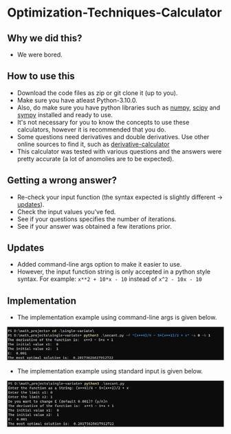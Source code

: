 # Optimization-Techniques-Calculator
## Why we did this?
   * We were bored.
## How to use this
   * Download the code files as zip or git clone it (up to you).
   * Make sure you have atleast Python-3.10.0.
   * Also, do make sure you have python libraries such as [numpy](https://numpy.org/), [scipy](https://scipy.org/) and [sympy](https://www.sympy.org/en/index.html) installed and        ready to use.
   * It's not necessary for you to know the concepts to use these calculators, however it is recommended that you do.
   * Some questions need derivatives and double derivatives. Use other online sources to find it, such as [derivative-calculator](https://www.derivative-calculator.net/)
   * This calculator was tested with various questions and the answers were pretty accurate (a lot of anomolies are to be expected).
   
## Getting a wrong answer?
   * Re-check your input function (the syntax expected is slightly different -> [updates](#Updates)).
   * Check the input values you've fed.
   * See if your questions specifies the number of iterations. 
   * See if your answer was obtained a few iterations prior.

## Updates
   * Added command-line args option to make it easier to use.
   * However, the input function string is only accepted in a python style syntax. For example: `x**2 + 10*x - 10` instead of `x^2 - 10x - 10` 
   
## Implementation 
   * The implementation example using command-line args is given below.

   ![implementation1](https://github.com/MinatoNamikaze02/Optimization-Techniques-Calculator/blob/master/assets/imp_example1.png)
   * The implementation example using standard input is given below.

   ![implementation2](https://github.com/MinatoNamikaze02/Optimization-Techniques-Calculator/blob/master/assets/imp_example2.png)
